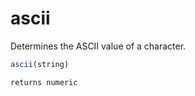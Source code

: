 # ascii

Determines the ASCII value of a character.

```javascript
ascii(string)
```

```javascript
returns numeric
```
